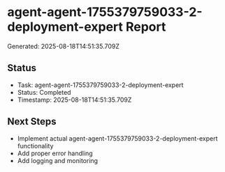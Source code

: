 # agent-agent-1755379759033-2-deployment-expert Report

Generated: 2025-08-18T14:51:35.709Z

## Status
- Task: agent-agent-1755379759033-2-deployment-expert
- Status: Completed
- Timestamp: 2025-08-18T14:51:35.709Z

## Next Steps
- Implement actual agent-agent-1755379759033-2-deployment-expert functionality
- Add proper error handling
- Add logging and monitoring
